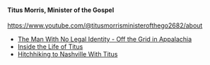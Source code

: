

#### Titus Morris, Minister of the Gospel

https://www.youtube.com/@titusmorrisministerofthego2682/about

* [The Man With No Legal Identity - Off the Grid in Appalachia](https://www.youtube.com/watch?v=Ir3eJ1t13fk)
* [Inside the Life of Titus](https://www.youtube.com/watch?v=BBXVSnegoY4)
* [Hitchhiking to Nashville With Titus](https://www.youtube.com/watch?v=PUdnbxclR7A)
